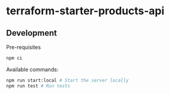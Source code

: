 # terraform-starter-products-api

## Development

Pre-requisites

```bash
npm ci
```

Available commands:

```bash
npm run start:local # Start the server locally
npm run test # Run tests
```